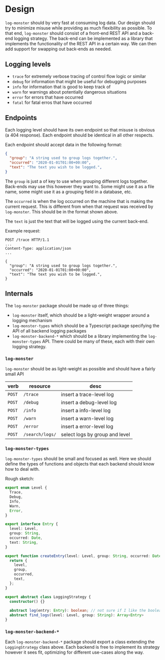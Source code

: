# Design

`log-monster` should by very fast at consuming log data.  Our design should try to minimize misuse while providing as much flexibility as possible.  To that end, `log-monster` should consist of a front-end REST API and a back-end logging strategy.  The back-end can be implemented as a library that implements the functionality of the REST API in a certain way.  We can then add support for swapping out back-ends as needed.

## Logging levels

- `trace` for extremely verbose tracing of control flow logic or similar
- `debug` for information that might be useful for debugging purposes
- `info` for information that is good to keep track of
- `warn` for warnings about potentially dangerous situations
- `error` for errors that have occurred
- `fatal` for fatal erros that have occurred

## Endpoints

Each logging level should have its own endpoint so that misuse is obvious (a 404 response). Each endpoint should be identical in all other respects.

Each endpoint should accept data in the following format:

```json
{
  "group": "A string used to group logs together.",
  "occurred": "2020-01-01T01:00+00:00",
  "text": "The text you wish to be logged.",
}
```

The `group` is just a of key to use when grouping different logs together.  Back-ends may use this however they want to.  Some might use it as a file name, some might use it as a grouping field in a database, etc.

The `occurred` is when the log occurred on the machine that is making the current request.  This is different from when that request was received by `log-monster`.  This should be in the format shown above.

The `text` is just the text that will be logged using the current back-end.  

Example request:
```
POST /trace HTTP/1.1
...
Content-Type: application/json
...

{
  "group": "A string used to group logs together.",
  "occurred": "2020-01-01T01:00+00:00",
  "text": "The text you wish to be logged.",
}
```
## Internals

The `log-monster` package should be made up of three things:

- `log-monster` itself, which should be a light-weight wrapper around a logging mechanism
- `log-monster-types` which should be a Typescript package specifying the API of all backend logging packages
- `log-monster-backend-*` which should be a library implementing the `log-monster-types` API.  There could be many of these, each with their own logging strategy.

### `log-monster`

`log-monster` should be as light-weight as possible and should have a fairly small API

| verb   | resource        | desc                           |
|--------|-----------------|--------------------------------|
| `POST` | `/trace`        | insert a trace-level log       |
| `POST` | `/debug`        | insert a debug-level log       |
| `POST` | `/info`         | insert a info-level log        |
| `POST` | `/warn`         | insert a warn-level log        |
| `POST` | `/error`        | insert a error-level log       |
| `POST` | `/search/logs/` | select logs by group and level |

### `log-monster-types`

`log-monster-types` should be small and focused as well.  Here we should define the types of functions and objects that each backend should know how to deal with.

Rough sketch:

```typescript
export enum Level {
  Trace,
  Debug,
  Info,
  Warn,
  Error,
}

export interface Entry {
  level: Level,
  group: String,
  occurred: Date,
  text: String,
}

export function createEntry(level: Level, group: String, occurred: Date, text: String) => Entry {
  return {
    level,
    group,
    occurred,
    text,
  };
}

export abstract class LoggingStrategy {
  constructor() {}
  
  abstract log(entry: Entry): boolean; // not sure if I like the boolean, or if this should return a Result<T, E> -ish thing
  abstract find_logs(level: Level, group: String): Array<Entry>
}
```

### `log-monster-backend-*`

Each `log-monster-backend-*` package should export a class extending the `LoggingStrategy` class above.  Each backend is free to implement its strategy however it sees fit, optimizing for different use-cases along the way.
